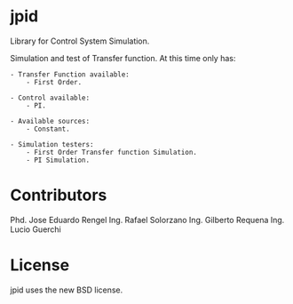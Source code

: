 jpid
====

Library for Control System Simulation.

Simulation and test of Transfer function. At this time only has:
    
    - Transfer Function available:
        - First Order.
        
    - Control available:
        - PI.
        
    - Available sources:
        - Constant.
        
    - Simulation testers:
        - First Order Transfer function Simulation.
        - PI Simulation.
        
        
Contributors
============
Phd. Jose Eduardo Rengel
Ing. Rafael Solorzano
Ing. Gilberto Requena
Ing. Lucio Guerchi

License
=======
jpid uses the new BSD license.
